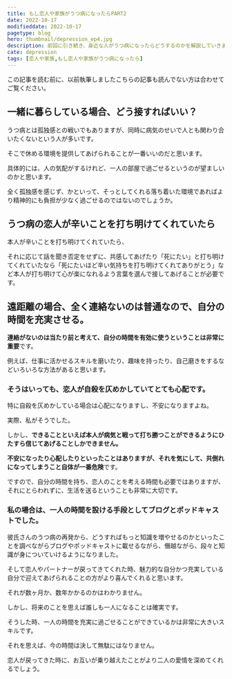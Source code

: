 ```yaml
---
title: もし恋人や家族がうつ病になったらPART2
date: 2022-10-17
modifieddate: 2022-10-17
pagetype: blog
hero: thumbnail/depression_ep4.jpg
description: 前回に引き続き、身近な人がうつ病になったらどうするのかを解説していきます
cate: depression
tags: [恋人や家族,もし恋人や家族がうつ病になったら]
---
```


この記事を読む前に、以前執筆しましたこちらの記事も読んでない方は合わせてご覧ください。

<card slug="/blogs/depression/ep2/"></card>

## 一緒に暮らしている場合、どう接すればいい？

うつ病とは孤独感との戦いでもありますが、同時に病気のせいで人とも関わり合いたくないという人が多いです。

そこで休める環境を提供してあげられることが一番いいのだと思います。

具体的には、人の気配がするけれど、一人の部屋で過ごせるというのが望ましいのかと思います。

全く孤独感を感じず、かといって、そっとしてくれる落ち着いた環境であればより精神的にも負担が少なく過ごせるのではないのでしょうか。


## うつ病の恋人が辛いことを打ち明けてくれていたら

本人が辛いことを打ち明けてくれていたら、

それに応じて話を聞き否定をせずに、共感してあげたり「死にたい」と打ち明けてくれていたなら「死にたいほど辛い気持ちを打ち明けてくれてありがとう」など本人が打ち明けて心が楽になれるよう言葉を選んで接してあげることが必要です。

## 遠距離の場合、全く連絡ないのは普通なので、自分の時間を充実させる。

**連絡がないのは当たり前と考えて、自分の時間を有効に使うということは非常に重要**です。

例えば、仕事に活かせるスキルを磨いたり、趣味を持ったり、自己磨きをするなどいろいろな方法があると思います。

### そうはいっても、恋人が自殺を仄めかしていてとても心配です。

特に自殺を仄めかしている場合は心配になりますし、不安になりますよね。

実際、私がそうでした。

しかし、**できることといえば本人が病気と戦って打ち勝つことができるようにひたすら信じてあげることしかできません。**

**不安になったり心配したりといったことはありますが、それを気にして、共倒れになってしまうこと自体が一番危険**です。

ですので、自分の時間を持ち、恋人のことを考える時間も必要ではありますが、それにとらわれずに、生活を送るということも非常に大切です。


### 私の場合は、一人の時間を設ける手段としてブログとポッドキャストでした。

彼氏さんのうつ病の再発から、どうすればもっと知識を増やせるのかといったことを調べながらブログやポッドキャストに載せるながら、僭越ながら、段々と知識が身についていけるようになりました。

そして恋人やパートナーが戻ってきてくれた時、魅力的な自分かつ充実している自分で迎えてあげられることの方がより喜んでくれると思います。

それが数ヶ月か、数年かかるのかはわかりません。

しかし、将来のことを思えば誰しも一人になることは確実です。

そうした時、一人の時間を充実に過ごせることができているかは非常に大きいスキルです。

それを思えば、今の時間は決して無駄にはなりません。

恋人が戻ってきた時に、お互いが乗り越えたことがより二人の愛情を深めてくれるでしょう。


